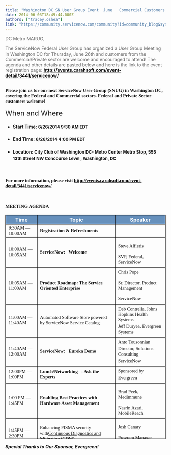 ```yaml
---
title: "Washington DC SN User Group Event  June   Commercial Customers Welcome"
date: 2014-06-03T18:49:44.000Z
authors: ["tracey.oshea"]
link: "https://community.servicenow.com/community?id=community_blog&sys_id=544daee5dbd0dbc01dcaf3231f96190b"
---
```

<p style="font-style: inherit; font-family: inherit; color: #666666;">DC Metro MARUG,</p><p style="font-style: inherit; font-family: inherit; color: #666666;"></p><p style="font-style: inherit; font-family: inherit; color: #666666;">The ServiceNow Federal User Group has organized a User Group Meeting in Washington DC for Thursday, June 26th and customers from the Commercial/Private sector are welcome and encouraged to attend! The agenda and other details are pasted below and here is the link to the event registration page: <strong style="font-style: inherit; font-family: inherit;"><a title="k-external-small" class="jive-link-external-small" href="http://events.carahsoft.com/event-detail/3441/servicenow/" rel="nofollow" style="font-weight: inherit; font-style: inherit; font-family: inherit; color: #000000;">http://events.carahsoft.com/event-detail/3441/servicenow/</a></strong></p><p style="padding-bottom: 1pt; font-style: inherit; font-family: inherit;"></p><p style="padding-bottom: 1pt; font-style: inherit; font-family: inherit;"><span style="font-style: inherit; font-size: 11pt; font-family: Calibri;"><strong style="font-style: inherit; font-family: inherit;">Please join us for our next ServiceNow User Group (SNUG) in Washington DC, covering the Federal and Commercial sectors. Federal and Private Sector customers welcome!</strong></span></p><h2 style="margin-top: 12px; font-weight: normal; font-style: inherit; font-size: 22px; font-family: inherit;">When and Where</h2><ul><li><h4 style="padding-right: 4px; font-style: inherit; font-family: inherit;">Start Time: <span style="font-family: inherit; font-style: inherit; font-size: 10pt; line-height: 1.5em;">6/26/2014 9:30 AM EDT</span></h4></li><li><h4 style="padding-right: 4px; font-style: inherit; font-family: inherit;">End Time: <span style="font-family: inherit; font-style: inherit; font-size: 10pt; line-height: 1.5em;">6/26/2014 4:00 PM EDT</span></h4></li><li><h4 style="padding-right: 4px; font-style: inherit; font-family: inherit;">Location: <span style="font-family: inherit; font-style: inherit; font-size: 10pt; line-height: 1.5em;">City Club of Washington DC- Metro Center Metro Stop, 555 13th Street NW Concourse Level , Washington, DC</span></h4></li></ul><p style="padding-bottom: 1pt; font-style: inherit; font-family: inherit;"><span style="font-style: inherit; font-size: 11pt; font-family: Calibri;"><strong style="font-style: inherit; font-family: inherit;"><br/></strong></span></p><p style="padding-bottom: 1pt; font-style: inherit; font-family: inherit;"><span style="font-style: inherit; font-size: 11pt; font-family: Calibri;"><strong style="font-style: inherit; font-family: inherit;">For more information, please visit <a title="k-external-small" class="jive-link-external-small" href="http://events.carahsoft.com/event-detail/3441/servicenow/" rel="nofollow" style="font-weight: inherit; font-style: inherit; font-family: inherit; color: #000000;">http://events.carahsoft.com/event-detail/3441/servicenow/</a></strong></span></p><p style="padding-bottom: 1pt; font-style: inherit; font-family: inherit;"><span style="font-style: inherit; font-size: 11pt; font-family: Calibri;"><strong style="font-style: inherit; font-family: inherit;"><br/></strong></span></p><p style="padding-bottom: 1pt; font-style: inherit; font-family: inherit;"><span style="font-style: inherit; font-size: 11pt; font-family: Calibri;"><strong style="font-style: inherit; font-family: inherit;">MEETING AGENDA</strong></span></p><table border="1" class="jiveBorder" height="703" style="border: 1px solid #000000; font-style: inherit; font-family: inherit;"><thead style="border: 0px; font-style: inherit; font-family: inherit;"><tr style="border: 0px; font-style: inherit; font-family: inherit;"><th class="header" style="border: 1px solid #000000; font-style: inherit; font-family: inherit; text-align: center; color: #ffffff; background-color: #6690bc; background-position: no-repeat no-repeat;" valign="middle">Time</th><th class="header" style="border: 1px solid #000000; font-style: inherit; font-family: inherit; text-align: center; color: #ffffff; background-color: #6690bc; background-position: no-repeat no-repeat;" valign="middle">Topic</th><th class="header" style="border: 1px solid #000000; font-style: inherit; font-family: inherit; text-align: center; color: #ffffff; background-color: #6690bc; background-position: no-repeat no-repeat;" valign="middle">Speaker</th></tr></thead><tbody style="font-style: inherit; font-family: inherit;"><tr style="border: 0px; font-style: inherit; font-family: inherit;"><td style="border: 1px solid #000000; font-style: inherit; font-family: inherit;"><span style="font-style: inherit; font-size: 11pt; font-family: Calibri;">9:30AM — 10:00AM</span></td><td style="border: 1px solid #000000; font-style: inherit; font-family: inherit;"><span style="font-style: inherit; font-size: 11pt; font-family: Calibri;"><strong style="font-style: inherit; font-family: inherit;">Registration &amp; Refreshments</strong></span></td><td style="border: 1px solid #000000; font-style: inherit; font-family: inherit;"></td></tr><tr style="border: 0px; font-style: inherit; font-family: inherit;"><td style="border: 1px solid #000000; font-style: inherit; font-family: inherit;"><span style="font-style: inherit; font-size: 11pt; font-family: Calibri;">10:00AM — 10:05AM</span></td><td style="border: 1px solid #000000; font-style: inherit; font-family: inherit;"><span style="font-style: inherit; font-size: 11pt; font-family: Calibri;"><strong style="font-style: inherit; font-family: inherit;">ServiceNow:   Welcome</strong></span></td><td style="border: 1px solid #000000; font-style: inherit; font-family: inherit;"><p style="font-style: inherit; font-family: inherit;"><span style="font-style: inherit; font-size: 11pt; font-family: Calibri;">Steve Alfieris</span></p><p style="margin-top: 3pt; margin-bottom: 3pt; font-style: inherit; font-family: inherit;"><span style="font-style: inherit; font-size: 11pt; font-family: Calibri;">SVP, Federal, ServiceNow</span></p></td></tr><tr style="border: 0px; font-style: inherit; font-family: inherit;"><td style="border: 1px solid #000000; font-style: inherit; font-family: inherit;"><span style="font-style: inherit; font-size: 11pt; font-family: Calibri;">10:05AM — 11:00AM</span></td><td style="border: 1px solid #000000; font-style: inherit; font-family: inherit;"><span style="font-style: inherit; font-size: 11pt; font-family: Calibri;"><strong style="font-style: inherit; font-family: inherit;">Product Roadmap: The Service Oriented Enterprise</strong></span></td><td style="border: 1px solid #000000; font-style: inherit; font-family: inherit;"><p style="margin-top: 3pt; margin-bottom: 3pt; font-style: inherit; font-family: inherit;"><span style="font-style: inherit; font-size: 11pt; font-family: Calibri;">Chris Pope</span></p><p style="font-style: inherit; font-family: inherit;"><span style="font-style: inherit; font-size: 11pt; font-family: Calibri;">Sr. Director, Product Management</span></p><p style="margin-top: 3pt; margin-bottom: 3pt; font-style: inherit; font-family: inherit;"><span style="font-style: inherit; font-size: 11pt; font-family: Calibri;">ServiceNow</span></p></td></tr><tr style="border: 0px; font-style: inherit; font-family: inherit;"><td style="border: 1px solid #000000; font-style: inherit; font-family: inherit;"><span style="font-style: inherit; font-size: 11pt; font-family: Calibri;">11:00AM — 11:40AM</span></td><td style="border: 1px solid #000000; font-style: inherit; font-family: inherit;"><span style="font-style: inherit; font-size: 11pt; font-family: Calibri;">Automated Software Store powered by ServiceNow Service Catalog</span></td><td style="border: 1px solid #000000; font-style: inherit; font-family: inherit;"><p style="margin-top: 3pt; margin-bottom: 3pt; font-style: inherit; font-family: inherit;"><span style="font-style: inherit; font-size: 11pt; font-family: Calibri;">Deb Contrella, Johns Hopkins Health Systems</span></p><p style="margin-top: 3pt; margin-bottom: 3pt; font-style: inherit; font-family: inherit;"><span style="font-style: inherit; font-size: 11pt; font-family: Calibri;">Jeff Duryea, Evergreen Systems</span></p></td></tr><tr style="border: 0px; font-style: inherit; font-family: inherit;"><td style="border: 1px solid #000000; font-style: inherit; font-family: inherit;"><span style="font-style: inherit; font-size: 11pt; font-family: Calibri;">11:40AM — 12:00AM</span></td><td style="border: 1px solid #000000; font-style: inherit; font-family: inherit;"><span style="font-style: inherit; font-size: 11pt; font-family: Calibri;"><strong style="font-style: inherit; font-family: inherit;">ServiceNow:   Eureka Demo</strong></span></td><td style="border: 1px solid #000000; font-style: inherit; font-family: inherit;"><p style="margin-top: 3pt; margin-bottom: 3pt; font-style: inherit; font-family: inherit;"><span style="font-style: inherit; font-size: 11pt; font-family: Calibri;">Anto Tousonnian</span></p><p style="margin-top: 3pt; margin-bottom: 3pt; font-style: inherit; font-family: inherit;"><span style="font-style: inherit; font-size: 11pt; font-family: Calibri;">Director, Solutions Consulting</span></p><p style="margin-top: 3pt; margin-bottom: 3pt; font-style: inherit; font-family: inherit;"><span style="font-style: inherit; font-size: 11pt; font-family: Calibri;">ServiceNow</span></p></td></tr><tr style="border: 0px; font-style: inherit; font-family: inherit;"><td style="border: 1px solid #000000; font-style: inherit; font-family: inherit;"><span style="font-style: inherit; font-size: 11pt; font-family: Calibri;">12:00PM — 1:00PM</span></td><td style="border: 1px solid #000000; font-style: inherit; font-family: inherit;"><span style="font-style: inherit; font-size: 11pt; font-family: Calibri;"><strong style="font-style: inherit; font-family: inherit;">Lunch/Networking   - Ask the Experts</strong></span></td><td style="border: 1px solid #000000; font-style: inherit; font-family: inherit;"><p style="margin-top: 3pt; margin-bottom: 3pt; font-style: inherit; font-family: inherit;"><span style="font-style: inherit; font-size: 11pt; font-family: Calibri;">Sponsored by</span></p><p style="margin-top: 3pt; margin-bottom: 3pt; font-style: inherit; font-family: inherit;"><span style="font-style: inherit; font-size: 11pt; font-family: Calibri;">Evergreen</span></p></td></tr><tr style="border: 0px; font-style: inherit; font-family: inherit;"><td style="border: 1px solid #000000; font-style: inherit; font-family: inherit;"><span style="font-style: inherit; font-size: 11pt; font-family: Calibri;">1:00 PM — 1:45PM</span></td><td style="border: 1px solid #000000; font-style: inherit; font-family: inherit;"><span style="font-style: inherit; font-size: 11pt; font-family: Calibri;"><strong style="font-style: inherit; font-family: inherit;">Enabling Best Practices with Hardware Asset Management</strong></span></td><td style="border: 1px solid #000000; font-style: inherit; font-family: inherit;"><p style="font-style: inherit; font-family: inherit;"><span style="font-style: inherit; font-size: 11pt; font-family: Calibri;">Brad Peek, Medimmune</span></p><p style="margin-top: 3pt; margin-bottom: 3pt; font-style: inherit; font-family: inherit;"><span style="font-style: inherit; font-size: 11pt; font-family: Calibri;">Nasrin Azari, MobileReach</span></p></td></tr><tr style="border: 0px; font-style: inherit; font-family: inherit;"><td style="border: 1px solid #000000; font-style: inherit; font-family: inherit;"><span style="font-style: inherit; font-size: 11pt; font-family: Calibri;">1:45PM — 2:30PM</span></td><td style="border: 1px solid #000000; font-style: inherit; font-family: inherit;"><span style="font-style: inherit; font-size: 11pt; font-family: Calibri;">Enhancing FISMA security with</span><span style="font-style: inherit; font-size: 11pt; font-family: Calibri;"><a title="k-external-small" class="jive-link-external-small" href="http://www.dhs.gov/cdm" rel="nofollow" style="font-style: inherit; font-family: inherit; color: #000000;">Continuous Diagnostics and Mitigation (CDM)</a></span></td><td style="border: 1px solid #000000; font-style: inherit; font-family: inherit;"><p style="font-style: inherit; font-family: inherit;"><span style="font-style: inherit; font-size: 11pt; font-family: Calibri;">Josh Canary</span></p><p style="margin-top: 3pt; margin-bottom: 3pt; font-style: inherit; font-family: inherit;"><span style="font-style: inherit; font-size: 11pt; font-family: Calibri;">Program Manager, CSC</span></p></td></tr><tr style="border: 0px; font-style: inherit; font-family: inherit;"><td style="border: 1px solid #000000; font-style: inherit; font-family: inherit;"><span style="font-style: inherit; font-size: 11pt; font-family: Calibri;">2:30PM — 2:45PM</span></td><td style="border: 1px solid #000000; font-style: inherit; font-family: inherit;"><span style="font-style: inherit; font-size: 11pt; font-family: Calibri;"><strong style="font-style: inherit; font-family: inherit;">Break</strong></span></td><td style="border: 1px solid #000000; font-style: inherit; font-family: inherit;"></td></tr><tr style="border: 0px; font-style: inherit; font-family: inherit;"><td style="border: 1px solid #000000; font-style: inherit; font-family: inherit;"><span style="font-style: inherit; font-size: 11pt; font-family: Calibri;">2:45PM — 3:30PM</span></td><td style="border: 1px solid #000000; font-style: inherit; font-family: inherit;"><span style="font-style: inherit; font-size: 10pt; font-family: Calibri;">How the US Army uses IT to improve the Joint Warfighter mission</span></td><td style="border: 1px solid #000000; font-style: inherit; font-family: inherit;"><p style="margin-top: 3pt; margin-bottom: 3pt; font-style: inherit; font-family: inherit;"><span style="font-style: inherit; font-size: 10pt; font-family: Calibri;">Stephen Light</span></p><p style="margin-top: 3pt; margin-bottom: 3pt; font-style: inherit; font-family: inherit;"><span style="font-style: inherit; font-size: 10pt; font-family: Calibri;">CIO PM at SAIC</span></p><p style="margin-top: 3pt; margin-bottom: 3pt; font-style: inherit; font-family: inherit;"><span style="font-style: inherit; font-size: 10pt; font-family: Calibri;">US ARMY, Redstone Arsenal</span></p></td></tr><tr style="border: 0px; font-style: inherit; font-family: inherit;"><td style="border: 1px solid #000000; font-style: inherit; font-family: inherit;"><span style="font-style: inherit; font-size: 11pt; font-family: Calibri;">3:30PM — 4:00PM</span></td><td style="border: 1px solid #000000; font-style: inherit; font-family: inherit;"><span style="font-style: inherit; font-size: 11pt; font-family: Calibri;"><strong style="font-style: inherit; font-family: inherit;">Closing Remarks, Raffle &amp; Wrap Up</strong></span></td><td style="border: 1px solid #000000; font-style: inherit; font-family: inherit;"><span style="font-style: inherit; font-size: 11pt; font-family: Calibri;">Steve Alfieris, SVP Federal</span></td></tr></tbody></table><p style="font-style: inherit; font-family: inherit;"></p><p style="font-style: inherit; font-family: inherit;"><strong style="font-style: inherit; font-family: inherit;"><em style="font-weight: inherit; font-family: inherit;">Special Thanks to Our Sponsor, Evergreen!</em></strong></p><p style="font-style: inherit; font-family: inherit;"><span style="font-style: inherit; font-size: 14pt; font-family: Calibri;"><strong style="font-style: inherit; font-family: inherit;"><em style="font-weight: inherit; font-family: inherit;"><br/></em></strong></span></p><p align="center" style="font-style: inherit; font-family: inherit; text-align: center;"><span style="font-style: inherit; font-size: 14pt; font-family: Calibri;"><strong style="font-style: inherit; font-family: inherit;"><em style="font-weight: inherit; font-family: inherit;"><br/></em></strong></span></p><p></p><h2 style="margin-top: 12px; font-weight: normal; font-style: inherit; font-size: 22px; font-family: inherit;"></h2>